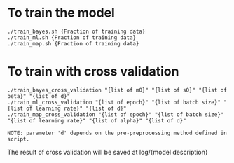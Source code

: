 # To train the model
```
./train_bayes.sh {Fraction of training data}
./train_ml.sh {Fraction of training data}
./train_map.sh {Fraction of training data}
```

# To train with cross validation
```
./train_bayes_cross_validation "{list of m0}" "{list of s0}" "{list of beta}" "{list of d}"
./train_ml_cross_validation "{list of epoch}" "{list of batch size}" "{list of learning rate}" "{list of d}"
./train_map_cross_validation "{list of epoch}" "{list of batch size}" "{list of learning rate}" "{list of alpha}" "{list of d}"

NOTE: parameter 'd' depends on the pre-preprocessing method defined in script.

```
The result of cross validation will be saved at log/{model description}
